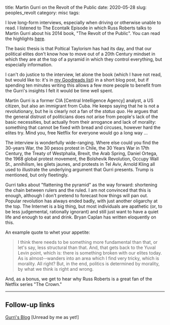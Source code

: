 title: Martin Gurri on the Revolt of the Public
date: 2020-05-28
slug: peoples_revolt
category: misc
tags: 

I love long-form interviews, especially when driving or otherwise unable to read. 
I listened to The Econtalk Episode in which Russ Roberts talks to Martin Gurri about his 2014 book, "The Revolt of the Public". 
You can read the highlights [here](https://www.econtalk.org/martin-gurri-on-the-revolt-of-the-public/#audio-highlights).

The basic thesis is that Poltical Taylorism has had its day, and that our political elites don't know how
to move out of a 20th Century mindset in which they are at the top of a pyramid in which they control
everything, but especially information.

I can't do justice to the interview, let alone the book (which I have not read, but would like to: it's in [my Goodreads list](https://www.goodreads.com/review/list/30000791)) in a short blog post, but if spending ten minutes writing this allows 
a few more people to benefit from the Gurri's insights I felt it would be time well spent.

Martin Gurri  is a former CIA [Central Intelligence Agency] analyst, a US citizen, but also an immigrant from Cuba. 
He keeps saying that he is not a revolutionary, but he is clearly not a fan of the *status quo*. 
He argues that the general distrust of politicians does not arise from people's lack of the basic necessities,
but actually from their arrogance and lack of morality: something that cannot be fixed with bread and circuses,
however hard the elites try. Mind you, free Netflix for everyone would go a long way ...

The interview is wonderfully wide-ranging. Where else could you find the 30-years War, the 30 pesos protest in Chile, the 30 Years War in 17th Century, the Treaty of Westphalia,
Brexit, the Arab Spring, Daniel Ortega, the 1968 global protest movement, the Bolshevik Revolution, 
Occupy Wall St., annihilism, les gilets jaunes, and protests in Tel Aviv, Arnold Kling all used to illustrate the underlying
argument that Gurri presents. Trump is mentioned, but only fleetingly.

Gurri talks about "flattening the pyramid" as the way forward: shortening the chain between rulers and the ruled. I am not convinced that this is enough, although I don't pretend to forecast how things will
pan out.
Popular revolution has always ended badly, with just another oligarchy at the top. The Internet is a big thing, but most individuals are
apathetic (or, to be less judgemental, rationally ignorant) and still 
just want to have a quiet life and enough to eat and drink. Bryan Caplan has written eloquently on this.

An example quote to whet your appetite:
> I think there needs to be something more fundamental than that, or let's say, less structural than that. And, that gets back to the Yuval Levin point, which is: there is something broken with our elites today. As is almost--wanders into an area which I find very tricky, which is morality. All right? But, in the end, politics is determined by morality, by what we think is right and wrong.

And, as a bonus, we get to hear why  Russ Roberts is a great fan of the Netflix series "The Crown." 

---

## Follow-up links

[Gurri's Blog](https://thefifthwave.wordpress.com/) [Unread by me as yet!]


